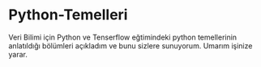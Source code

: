 # Python-Temelleri
Veri Bilimi için Python ve Tenserflow eğtimindeki python temellerinin anlatıldığı bölümleri açıkladım ve bunu sizlere sunuyorum. Umarım işinize yarar.
